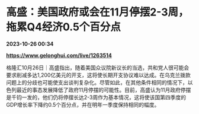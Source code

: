 # 高盛：美国政府或会在11月停摆2-3周，拖累Q4经济0.5个百分点

**2023-10-26 00:34**

**https://www.gelonghui.com/live/1263514**

格隆汇10月26日｜高盛指出，随着美国众议院新议长的当选，共和党人很可能会要求削减多达1,200亿美元的开支，这将使长期开支协议难以达成。在乌克兰拨款问题上的分歧也可能使支出谈判复杂化。尽管如此，在其他条件相同的情况下，以色列最近的事态发展降低了政府11月停摆的可能性。目前，高盛认为11月政府停摆是千钧一发的，他们仍将停摆长达2-3周作为基本情况，这将使该国第四季度的GDP增长率下降约0.5个百分点，并在明年一季度保持相同的幅度。